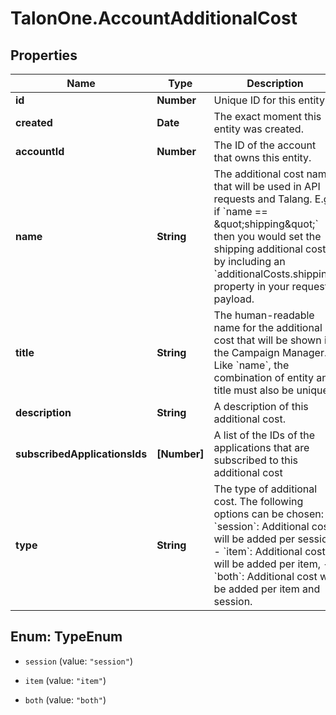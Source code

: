 # TalonOne.AccountAdditionalCost

## Properties

Name | Type | Description | Notes
------------ | ------------- | ------------- | -------------
**id** | **Number** | Unique ID for this entity. | 
**created** | **Date** | The exact moment this entity was created. | 
**accountId** | **Number** | The ID of the account that owns this entity. | 
**name** | **String** | The additional cost name that will be used in API requests and Talang. E.g. if &#x60;name &#x3D;&#x3D; \&quot;shipping\&quot;&#x60; then you would set the shipping additional cost by including an &#x60;additionalCosts.shipping&#x60; property in your request payload. | 
**title** | **String** | The human-readable name for the additional cost that will be shown in the Campaign Manager. Like &#x60;name&#x60;, the combination of entity and title must also be unique. | 
**description** | **String** | A description of this additional cost. | 
**subscribedApplicationsIds** | **[Number]** | A list of the IDs of the applications that are subscribed to this additional cost | [optional] 
**type** | **String** | The type of additional cost. The following options can be chosen: - &#x60;session&#x60;: Additional cost will be added per session, - &#x60;item&#x60;: Additional cost will be added per item, - &#x60;both&#x60;: Additional cost will be added per item and session.  | [optional] [default to &#39;session&#39;]



## Enum: TypeEnum


* `session` (value: `"session"`)

* `item` (value: `"item"`)

* `both` (value: `"both"`)




